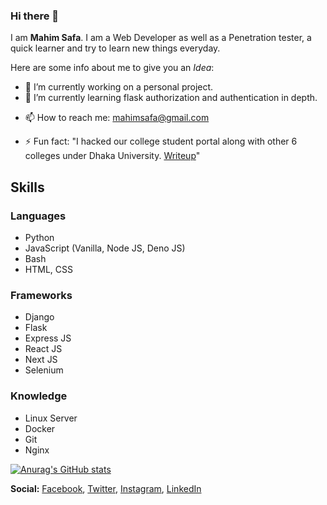 ### Hi there 👋


I am **Mahim Safa**. I am a Web Developer as well as a Penetration tester, a quick learner and try to learn new things everyday.

Here are some info about me to give you an *Idea*:

- 🔭 I’m currently working on a personal project.
- 🌱 I’m currently learning flask authorization and authentication in depth.
<!-- - 👯 I’m looking to collaborate on ... -->
<!-- - 🤔 I’m looking for help with ... -->
<!-- - 💬 Ask me about ... -->
- 📫 How to reach me: [mahimsafa@gmail.com](mailto:mahimsafa@gmail.com)
<!-- - 😄 Pronouns: ... -->
- ⚡ Fun fact: "I hacked our college student portal along with other 6 colleges under Dhaka University. [Writeup](https://mahimsafa.medium.com/how-i-hacked-dhaka-university-affiliated-7c-213f158abbaf)"



## Skills

### Languages
- Python
- JavaScript (Vanilla, Node JS, Deno JS)
- Bash
- HTML, CSS

### Frameworks
- Django
- Flask
- Express JS
- React JS
- Next JS
- Selenium

### Knowledge
- Linux Server
- Docker
- Git
- Nginx

[![Anurag's GitHub stats](https://github-readme-stats.vercel.app/api?username=anuraghazra)](https://github.com/anuraghazra/github-readme-stats)

**Social:** [Facebook](https://www.facebook.com/TheBikkritoGuy), [Twitter](https://twitter.com/mahim_safa), [Instagram](https://www.instagram.com/mahim_safa/), [LinkedIn](https://www.linkedin.com/in/mahimsafa/)
